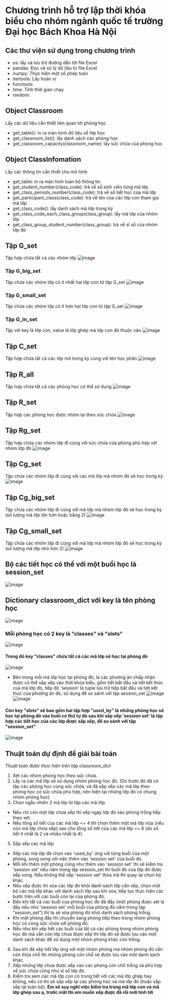 # Chương trình hỗ trợ lập thời khóa biểu cho nhóm ngành quốc tế trường Đại học Bách Khoa Hà Nội

## Các thư viện sử dụng trong chương trình
- os: lấy và lưu trữ đường dẫn tới file Excel 
- pandas: Đọc và xử lý dữ liệu từ file Excel
- numpy: Thực hiện một số phép toán 
- itertools: Lấy hoán vị
- functools: 
- time: Tính thời gian chạy 
- random:
## Object Classroom
Lấy các dữ liệu cần thiết liên quan tới phòng học 
- get_table(): in ra màn hình dữ liệu về lớp học 
- get_classroom_list(): lấy danh sách các phòng học 
- get_classroom_capacity(classroom_name): lấy sức chứa của phòng học 
## Object ClassInfomation 
Lấy các thông tin cần thiết cho mô hình 
- get_table: in ra màn hình toàn bộ thông tin 
- get_student_number(class_code): trả về số sinh viên từng mã lớp 
- get_class_periods_number(class_code): trả về số tiết học của mã lớp 
- get_participant_class(class_code): trả về tên của các lớp con tham gia mã lớp 
- get_class_code(): lấy danh sách mã lớp trong kỳ 
- get_class_code_each_class_group(class_group): lấy mã lớp của nhóm lớp 
- get_class_group_student_number(class_group): trả về sĩ số của nhóm lớp đó 

## Tập G_set 
Tập hợp chứa tất cả các nhóm lớp 
![image](https://user-images.githubusercontent.com/93395558/174724666-4c764629-cfcb-489b-89b3-1c7175b45925.png)

### Tập G_big_set
Tập chứa các nhóm lớp có ít nhất hai lớp con từ tập G_set
![image](https://user-images.githubusercontent.com/93395558/174724933-fe5ca561-1fc8-4751-b45f-3c36613b4478.png)
### Tập G_small_set
Tập chứa các nhóm lớp có ít hơn hai lớp con từ tập G_set
![image](https://user-images.githubusercontent.com/93395558/174725014-d25be0fd-4316-4458-8f5c-b55a73512715.png)

### Tập G_in_set
Tập với key là lớp con, value là lớp ghép mà lớp con đó thuộc vào 
![image](https://user-images.githubusercontent.com/93395558/174874854-0d934b71-d428-4dd9-9847-9228562ee1a6.png)

## Tập C_set
Tập hợp chứa tất cả các lớp mở trong kỳ cùng với tên học phần 
![image](https://user-images.githubusercontent.com/93395558/174725178-11104224-42b5-49f3-95b5-938e0121d931.png)

## Tập R_all
Tập hợp chứa tất cả các phòng học có thể sử dụng 
![image](https://user-images.githubusercontent.com/93395558/174725283-e66b02a4-b4dd-4bfa-b820-b5899413a869.png)

## Tập R_set
Tập hợp các phòng học được nhóm lại theo sức chứa 
![image](https://user-images.githubusercontent.com/93395558/174725377-b8df9909-a2ff-4f8e-9432-0fc7ac3e9686.png)

## Tập Rg_set
Tập hợp chứa các nhóm lớp đi cùng với sức chứa của phòng phù hợp với nhóm lớp đó
![image](https://user-images.githubusercontent.com/93395558/174725497-4c585330-f4c3-47ac-888a-fe27be5edeee.png)

## Tập Cg_set
Tập chứa các nhóm lớp đi cùng với các mã lớp mà nhóm đó sẽ học trong kỳ 
![image](https://user-images.githubusercontent.com/93395558/174725644-3877b20e-d003-4e7c-a8f7-781ffe74a35f.png)

## Tập Cg_big_set 
Tập chứa các nhóm lớp đi cùng với mã lớp mà nhóm lớp đó sẽ học trong kỳ (số lượng mã lớp lớn hơn hoặc bằng 2)
![image](https://user-images.githubusercontent.com/93395558/174736056-95b1ca26-b0d9-47c4-b217-43c5e3286837.png)

## Tập Cg_small_set 
Tập chứa các nhóm lớp đi cùng với mã lớp mà nhóm lớp đó sẽ học trong kỳ (số lượng mã lớp nhỏ hơn 2)
![image](https://user-images.githubusercontent.com/93395558/174736097-104114e4-fe3e-4bfa-9e0a-c47b48cca549.png)

## Bộ các tiết học có thể với một buổi học là session_set 
![image](https://user-images.githubusercontent.com/93395558/174736405-a6202e1d-b390-4a1e-963b-bb94edf7afa8.png)

## Dictionary classroom_dict với key là tên phòng học 
![image](https://user-images.githubusercontent.com/93395558/174736675-bd8f11f6-3abd-4740-893f-86b6417c59d3.png)
### Mỗi phòng học có 2 key là "classes" và "slots"
![image](https://user-images.githubusercontent.com/93395558/174736846-02eb71fb-0811-4b1f-9558-f9ade4721197.png)
#### Trong đó key "classes" chứa tất cả các mã lớp sẽ học tại phòng đó
![image](https://user-images.githubusercontent.com/93395558/174736946-2212959f-a3a0-43c7-8f2b-d385150d7927.png)
- Bên trong mỗi mã lớp học tại phòng đó, là các phương án chấp nhận được có thể sắp xếp vào thời khóa biểu, gồm tiết bắt đầu và tiết kết thúc của mã lớp đó, tiếp đó 'session' là tuple lưu trữ tiếp bắt đầu và tiết kết thúc của phương án đó, sử dụng để so sánh với tập session_set
![image](https://user-images.githubusercontent.com/93395558/174744385-8c3d38e4-85ed-4608-8c07-81da7335d40d.png)
![image](https://user-images.githubusercontent.com/93395558/174737348-441aa760-a419-4aba-b887-2ba15da56736.png)
#### Còn key "slots" sẽ bao gồm hai tập hợp "used_by" là những phòng học sẽ học tại phòng đó vào buổi có thứ tự đó sau khi sắp xếp 'session set' là tập hợp các tiết học của các lớp được sắp xếp, để so sánh với tập "session_set" 
![image](https://user-images.githubusercontent.com/93395558/174737750-52ad1730-1514-493d-b702-2d58fdde8ece.png)

## Thuật toán dự định để giải bài toán
_Thuật toán được thực hiện trên tập classroom_dict_
1. Xét các nhóm phòng học theo sức chứa.
2. Lấy ra các mã lớp sẽ sử dụng nhóm phòng học đó. (Do trước đó đã có tập các phòng học cùng sức chứa, và đã sắp xếp các mã lớp theo phòng học có sức chứa phù hợp, nên hiện tại những lớp đó có chung nhóm phòng học)
3. Chọn ngẫu nhiên 2 mã lớp từ tập các mã lớp.
-  Nếu chỉ còn một lớp chưa xếp thì xếp ngay lớp đó vào phòng trống tiếp theo xét.
-  Nếu tổng số tiết của các mã lớp <= 4 thì chọn thêm một mã lớp nữa (nếu còn mã lớp chứa xếp) sao cho tổng số tiết của các mã lớp == 6 (do số tiết ít nhất là 2 và nhiều nhất là 4).
5. Sắp xếp các mã lớp 
-  Xếp các mã lớp đã chọn vào 'used_by' ứng với từng buổi của một phòng, song song với việc thêm vào 'session set' của buổi đó.
-  Mỗi khi thêm một phòng cũng như thêm vào 'session set' thì sẽ kiểm tra 'session set' nếu nằm trong tập session_set thì buổi đó của lớp đó được xếp xong. Nếu không thể xếp 'session set' thỏa mã thì quay lại chọn bộ khác.
-  Nếu xếp được thì xóa các lớp đó khỏi danh sách lớp cần xếp, chọn một bộ các mã lớp khác với danh sách lớp sau khi xóa, tiếp tục thực hiện các bước trên với các buổi còn lại của phòng đó.
-  Đến khi tất cả các buổi của phòng học đó đã đầy (một phòng được xét là đầy nếu như 'session set' mỗi buổi của phòng đó nằm trong tập "session_set") thì ta sẽ xóa phòng đó khỏi danh sách phòng trống.
-  Khi một phòng đầy thì chuyển sang phòng tiếp theo trong nhóm phòng học có cùng sức chứa với phòng đó.
-  Nếu như khi xếp hết các buổi của tất cả các phòng trong nhóm phòng học đó mà vẫn còn lớp chưa được xếp thì lớp đó sẽ được lưu vào một danh sách khác để sử dụng một nhóm phòng khác còn trống.
6. Sau khi đã xếp hết lớp ứng với một nhóm phòng mà nhóm phòng đó vẫn còn thừa chỗ thì những phòng còn chỗ sẽ được lưu vào một danh sách khác.
7. Xếp những lớp chưa được xếp vào các phòng còn chỗ trống và phù hợp về sức chứa cũng như sĩ số lớp đó.
8. Kiểm tra xem các mã lớp con có trùng tiết với các mã lớp ghép hay không, nếu có thì sẽ sắp xếp lại các phòng học và mã lớp đó (hoặc sắp xếp lại toàn bộ).
**Em sẽ suy nghĩ việc kiểm tra trùng mã lớp con và mã lớp ghép sau ạ, trước mắt thì em muốn xếp được đã rồi mới tính tới**
